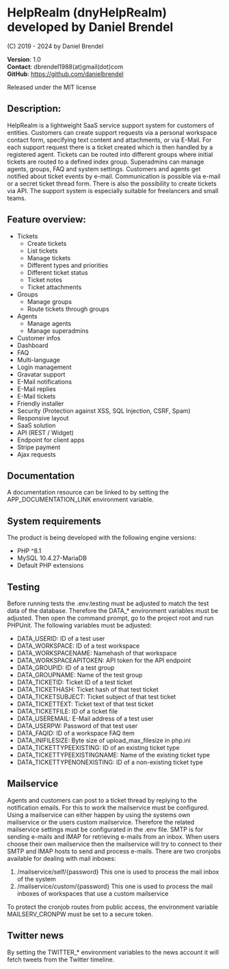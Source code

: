 # HelpRealm (dnyHelpRealm) developed by Daniel Brendel

(C) 2019 - 2024 by Daniel Brendel

**Version**: 1.0\
**Contact**: dbrendel1988(at)gmail(dot)com\
**GitHub**: https://github.com/danielbrendel

Released under the MIT license

## Description:
HelpRealm is a lightweight SaaS service support system for customers of entities. Customers can create support requests 
via a personal workspace contact form, specifying text content and attachments, or via E-Mail. For each support request 
there is a ticket created which is then handled by a registered agent. Tickets can be routed into different groups where 
initial tickets are routed to a defined index group. Superadmins can manage agents, groups, FAQ and system settings. 
Customers and agents get notified about ticket events by e-mail. Communication is possible via e-mail or a secret ticket 
thread form. There is also the possibility to create tickets via API. The support system is especially suitable for 
freelancers and small teams.

## Feature overview:
+ Tickets
	- Create tickets
	- List tickets
	- Manage tickets
	- Different types and priorities
	- Different ticket status
	- Ticket notes
	- Ticket attachments
+ Groups
	- Manage groups
	- Route tickets through groups
+ Agents
	- Manage agents
	- Manage superadmins
+ Customer infos
+ Dashboard
+ FAQ
+ Multi-language
+ Login management
+ Gravatar support
+ E-Mail notifications
+ E-Mail replies
+ E-Mail tickets
+ Friendly installer
+ Security (Protection against XSS, SQL Injection, CSRF, Spam)
+ Responsive layout
+ SaaS solution
+ API (REST / Widget)
+ Endpoint for client apps
+ Stripe payment
+ Ajax requests

## Documentation
A documentation resource can be linked to by setting the APP_DOCUMENTATION_LINK environment variable.

## System requirements
The product is being developed with the following engine versions:
+ PHP ^8.1
+ MySQL 10.4.27-MariaDB
+ Default PHP extensions

## Testing
Before running tests the .env.testing must be adjusted to match the test data of the database.
Therefore the DATA_* environment variables must be adjusted. Then open the command prompt, go 
to the project root and run PHPUnit. The following variables must be adjusted:
+ DATA_USERID: ID of a test user
+ DATA_WORKSPACE: ID of a test workspace
+ DATA_WORKSPACENAME: Namehash of that workspace
+ DATA_WORKSPACEAPITOKEN: API token for the API endpoint
+ DATA_GROUPID: ID of a test group
+ DATA_GROUPNAME: Name of the test group
+ DATA_TICKETID: Ticket ID of a test ticket
+ DATA_TICKETHASH: Ticket hash of that test ticket
+ DATA_TICKETSUBJECT: Ticket subject of that test ticket
+ DATA_TICKETTEXT: Ticket text of that test ticket
+ DATA_TICKETFILE: ID of a ticket file
+ DATA_USEREMAIL: E-Mail address of a test user
+ DATA_USERPW: Password of that test user
+ DATA_FAQID: ID of a workspace FAQ item
+ DATA_INIFILESIZE: Byte size of upload_max_filesize in php.ini
+ DATA_TICKETTYPEEXISTING: ID of an existing ticket type
+ DATA_TICKETTYPEEXISTINGNAME: Name of the existing ticket type
+ DATA_TICKETTYPENONEXISTING: ID of a non-existing ticket type

## Mailservice
Agents and customers can post to a ticket thread by replying to the notification emails. For this to work the
mailservice must be configured.
Using a mailservice can either happen by using the systems own mailservice or the users custom mailservice. 
Therefore the related mailservice settings must be configurated in the .env file. SMTP is for sending e-mails and IMAP
for retrieving e-mails from an inbox. When users choose their own mailservice then the mailservice will try to connect
to their SMTP and IMAP hosts to send and process e-mails. There are two cronjobs available for dealing with
mail inboxes:
1. /mailservice/self/{password}
	This one is used to process the mail inbox of the system
2. /mailservice/custom/{password}
	This one is used to process the mail inboxes of workspaces that use a custom mailservice

To protect the cronjob routes from public access, the environment variable MAILSERV_CRONPW must be set to a secure token.

## Twitter news
By setting the TWITTER_* environment variables to the news account it will fetch tweets from the 
Twitter timeline.
